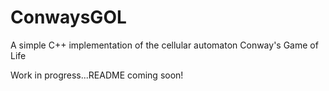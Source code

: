 # ConwaysGOL
A simple C++ implementation of the cellular automaton Conway's Game of Life

Work in progress...README coming soon!
